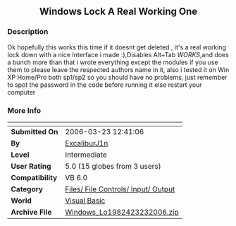 ﻿<div align="center">

## Windows Lock A Real Working One


</div>

### Description

Ok hopefully this works this time if it doesnt get deleted , it's a real working lock down with a nice Interface i made :),Disables Alt+Tab *WORKS*,and does a bunch more than that i wrote everything except the modules if you use them to please leave the respected authors name in it, also i tested it on Win XP Home/Pro both sp1/sp2 so you should have no problems, just remember to spot the password in the code before running it else restart your computer
 
### More Info
 


<span>             |<span>
---                |---
**Submitted On**   |2006-03-23 12:41:06
**By**             |[ExcaliburJ1n](https://github.com/Planet-Source-Code/PSCIndex/blob/master/ByAuthor/excaliburj1n.md)
**Level**          |Intermediate
**User Rating**    |5.0 (15 globes from 3 users)
**Compatibility**  |VB 6\.0
**Category**       |[Files/ File Controls/ Input/ Output](https://github.com/Planet-Source-Code/PSCIndex/blob/master/ByCategory/files-file-controls-input-output__1-3.md)
**World**          |[Visual Basic](https://github.com/Planet-Source-Code/PSCIndex/blob/master/ByWorld/visual-basic.md)
**Archive File**   |[Windows\_Lo1982423232006\.zip](https://github.com/Planet-Source-Code/excaliburj1n-windows-lock-a-real-working-one__1-64768/archive/master.zip)








